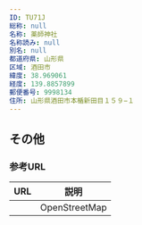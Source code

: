 ```yaml
---
ID: TU71J
総称: null
名称: 薬師神社
名称読み: null
別名: null
都道府県: 山形県
区域: 酒田市
緯度: 38.969061
経度: 139.8857899
郵便番号: 9998134
住所: 山形県酒田市本楯新田目１５９−１
---
```


## その他

### 参考URL

| URL | 説明          |
| --- | ------------- |
|     | OpenStreetMap |
